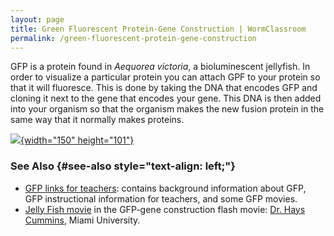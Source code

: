 ```yaml
---
layout: page
title: Green Fluorescent Protein-Gene Construction | WormClassroom
permalink: /green-fluorescent-protein-gene-construction
---
```

GFP is a protein found in *Aequorea victoria*, a bioluminescent
jellyfish. In order to visualize a particular protein you can attach GPF
to your protein so that it will fluoresce. This is done by taking the
DNA that encodes GFP and cloning it next to the gene that encodes your
gene. This DNA is then added into your organism so that the organism
makes the new fusion protein in the same way that it normally makes
proteins.

[![](/files/worm/GFP.jpg){width="150"
height="101"}](/files/worm/GFP.swf)

### See Also {#see-also style="text-align: left;"}

-   [GFP links for teachers](http://www.ascb.org/page-not-found/):
    contains background information about GFP, GFP instructional
    information for teachers, and some GFP movies.
-   [Jelly Fish
    movie](http://jrscience.wcp.muohio.edu/movies/jellyfishC99.mov) in
    the GFP-gene construction flash movie: [Dr. Hays
    Cummins](http://jrscience.wcp.muohio.edu/html/index.html), Miami
    University.

